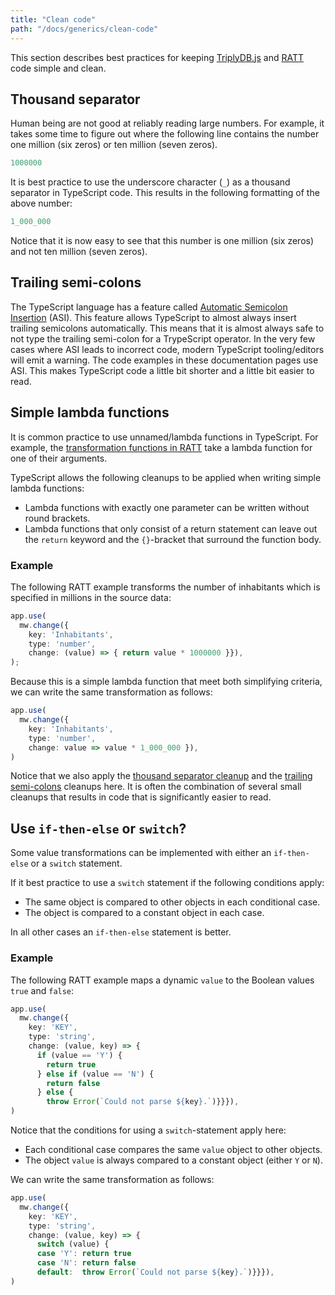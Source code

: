 ```yaml
---
title: "Clean code"
path: "/docs/generics/clean-code"
---
```


This section describes best practices for keeping [TriplyDB.js](../triplydb-js) and [RATT](../ratt) code simple and clean.


## Thousand separator

Human being are not good at reliably reading large numbers. For example, it takes some time to figure out where the following line contains the number one million (six zeros) or ten million (seven zeros).

```ts
1000000
```

It is best practice to use the underscore character (`_`) as a thousand separator in TypeScript code. This results in the following formatting of the above number:

```ts
1_000_000
```

Notice that it is now easy to see that this number is one million (six zeros) and not ten million (seven zeros).



## Trailing semi-colons

The TypeScript language has a feature called [Automatic Semicolon Insertion]() (ASI). This feature allows TypeScript to almost always insert trailing semicolons automatically. This means that it is almost always safe to not type the trailing semi-colon for a TrypeScript operator. In the very few cases where ASI leads to incorrect code, modern TypeScript tooling/editors will emit a warning. The code examples in these documentation pages use ASI. This makes TypeScript code a little bit shorter and a little bit easier to read.


## Simple lambda functions

It is common practice to use unnamed/lambda functions in TypeScript. For example, the [transformation functions in RATT](../ratt#transforming-values) take a lambda function for one of their arguments.

TypeScript allows the following cleanups to be applied when writing simple lambda functions:
- Lambda functions with exactly one parameter can be written without round brackets.
- Lambda functions that only consist of a return statement can leave out the `return` keyword and the `{}`-bracket that surround the function body.

### Example

The following RATT example transforms the number of inhabitants which is specified in millions in the source data:

```ts
app.use(
  mw.change({
    key: 'Inhabitants',
    type: 'number',
    change: (value) => { return value * 1000000 }}),
);
```

Because this is a simple lambda function that meet both simplifying criteria, we can write the same transformation as follows:

```ts
app.use(
  mw.change({
    key: 'Inhabitants',
    type: 'number',
    change: value => value * 1_000_000 }),
)
```

Notice that we also apply the [thousand separator cleanup](#thousand-separator) and the [trailing semi-colons](#trailing-semi-colons) cleanups here. It is often the combination of several small cleanups that results in code that is significantly easier to read.


## Use `if-then-else` or `switch`?

Some value transformations can be implemented with either an `if-then-else` or a `switch` statement.

If it best practice to use a `switch` statement if the following conditions apply:
- The same object is compared to other objects in each conditional case.
- The object is compared to a constant object in each case.

In all other cases an `if-then-else` statement is better.

### Example

The following RATT example maps a dynamic `value` to the Boolean values `true` and `false`:

```ts
app.use(
  mw.change({
    key: 'KEY',
    type: 'string',
    change: (value, key) => {
      if (value == 'Y') {
        return true
      } else if (value == 'N') {
        return false
      } else {
        throw Error(`Could not parse ${key}.`)}}}),
)
```

Notice that the conditions for using a `switch`-statement apply here:
- Each conditional case compares the same `value` object to other objects.
- The object `value` is always compared to a constant object (either `Y` or `N`).

We can write the same transformation as follows:

```ts
app.use(
  mw.change({
    key: 'KEY',
    type: 'string',
    change: (value, key) => {
      switch (value) {
      case 'Y': return true
      case 'N': return false
      default:  throw Error(`Could not parse ${key}.`)}}}),
)
```
